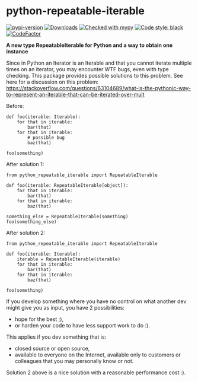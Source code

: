 # python-repeatable-iterable

[![pypi-version]][pypi]
[![Downloads](https://img.shields.io/pypi/dm/python-repeatable-iterable)](https://pypistats.org/packages/python-repeatable-iterable)
[![Checked with mypy](https://www.mypy-lang.org/static/mypy_badge.svg)](https://mypy-lang.org/)
[![Code style: black](https://img.shields.io/badge/code%20style-black-000000.svg)](https://github.com/psf/black)
[![CodeFactor](https://www.codefactor.io/repository/github/llyaudet/python-repeatable-iterable/badge/main)](https://www.codefactor.io/repository/github/llyaudet/python-repeatable-iterable/overview/main)

**A new type RepeatableIterable for Python and a way to obtain one instance**

Since in Python an Iterator is an Iterable and that you cannot iterate multiple times on an iterator,
you may encounter WTF bugs, even with type checking.
This package provides possible solutions to this problem.
See here for a discussion on this problem:
<https://stackoverflow.com/questions/63104689/what-is-the-pythonic-way-to-represent-an-iterable-that-can-be-iterated-over-mult>

Before:
```python3
def foo(iterable: Iterable):
    for that in iterable:
        bar(that)
    for that in iterable:
        # possible bug
        baz(that)

foo(something)
```

After solution 1:
```python3
from python_repeatable_iterable import RepeatableIterable

def foo(iterable: RepeatableIterable[object]):
    for that in iterable:
        bar(that)
    for that in iterable:
        baz(that)

something_else = RepeatableIterable(something)
foo(something_else)
```

After solution 2:
```python3
from python_repeatable_iterable import RepeatableIterable

def foo(iterable: Iterable):
    iterable = RepeatableIterable(iterable)
    for that in iterable:
        bar(that)
    for that in iterable:
        baz(that)

foo(something)
```

If you develop something where you have no control on what another dev might give you as input,
you have 2 possibilities:

- hope for the best ;),
- or harden your code to have less support work to do :).

This applies if you dev something that is:

- closed source or open source,
- available to everyone on the Internet,
  available only to customers or colleagues that you may personally know or not.

Solution 2 above is a nice solution with a reasonable performance cost :).

[pypi-version]: https://img.shields.io/pypi/v/python-repeatable-iterable.svg
[pypi]: https://pypi.org/project/python-repeatable-iterable/

